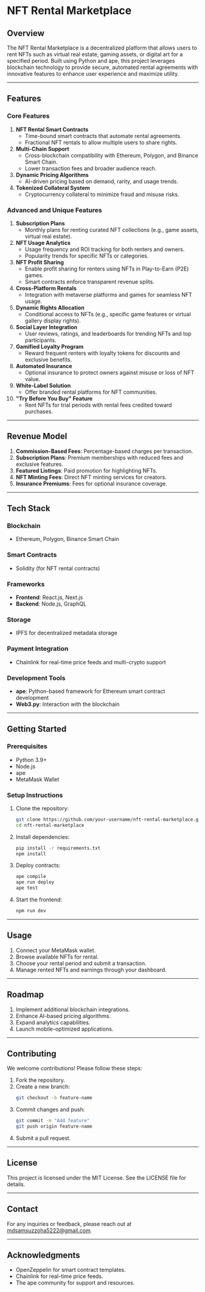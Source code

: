 # NFT Rental Marketplace

## **Overview**
The NFT Rental Marketplace is a decentralized platform that allows users to rent NFTs such as virtual real estate, gaming assets, or digital art for a specified period. Built using Python and ape, this project leverages blockchain technology to provide secure, automated rental agreements with innovative features to enhance user experience and maximize utility.

---

## **Features**

### **Core Features**
1. **NFT Rental Smart Contracts**
   - Time-bound smart contracts that automate rental agreements.
   - Fractional NFT rentals to allow multiple users to share rights.
2. **Multi-Chain Support**
   - Cross-blockchain compatibility with Ethereum, Polygon, and Binance Smart Chain.
   - Lower transaction fees and broader audience reach.
3. **Dynamic Pricing Algorithms**
   - AI-driven pricing based on demand, rarity, and usage trends.
4. **Tokenized Collateral System**
   - Cryptocurrency collateral to minimize fraud and misuse risks.

### **Advanced and Unique Features**
1. **Subscription Plans**
   - Monthly plans for renting curated NFT collections (e.g., game assets, virtual real estate).
2. **NFT Usage Analytics**
   - Usage frequency and ROI tracking for both renters and owners.
   - Popularity trends for specific NFTs or categories.
3. **NFT Profit Sharing**
   - Enable profit sharing for renters using NFTs in Play-to-Earn (P2E) games.
   - Smart contracts enforce transparent revenue splits.
4. **Cross-Platform Rentals**
   - Integration with metaverse platforms and games for seamless NFT usage.
5. **Dynamic Rights Allocation**
   - Conditional access to NFTs (e.g., specific game features or virtual gallery display rights).
6. **Social Layer Integration**
   - User reviews, ratings, and leaderboards for trending NFTs and top participants.
7. **Gamified Loyalty Program**
   - Reward frequent renters with loyalty tokens for discounts and exclusive benefits.
8. **Automated Insurance**
   - Optional insurance to protect owners against misuse or loss of NFT value.
9. **White-Label Solution**
   - Offer branded rental platforms for NFT communities.
10. **"Try Before You Buy" Feature**
    - Rent NFTs for trial periods with rental fees credited toward purchases.

---

## **Revenue Model**
1. **Commission-Based Fees**: Percentage-based charges per transaction.
2. **Subscription Plans**: Premium memberships with reduced fees and exclusive features.
3. **Featured Listings**: Paid promotion for highlighting NFTs.
4. **NFT Minting Fees**: Direct NFT minting services for creators.
5. **Insurance Premiums**: Fees for optional insurance coverage.

---

## **Tech Stack**

### **Blockchain**
- Ethereum, Polygon, Binance Smart Chain

### **Smart Contracts**
- Solidity (for NFT rental contracts)

### **Frameworks**
- **Frontend**: React.js, Next.js
- **Backend**: Node.js, GraphQL

### **Storage**
- IPFS for decentralized metadata storage

### **Payment Integration**
- Chainlink for real-time price feeds and multi-crypto support

### **Development Tools**
- **ape**: Python-based framework for Ethereum smart contract development
- **Web3.py**: Interaction with the blockchain

---

## **Getting Started**

### **Prerequisites**
- Python 3.9+
- Node.js
- ape
- MetaMask Wallet

### **Setup Instructions**
1. Clone the repository:
   ```bash
   git clone https://github.com/your-username/nft-rental-marketplace.git
   cd nft-rental-marketplace
   ```
2. Install dependencies:
   ```bash
   pip install -r requirements.txt
   npm install
   ```
3. Deploy contracts:
   ```bash
   ape compile
   ape run deploy
   ape test
   ```
4. Start the frontend:
   ```bash
   npm run dev
   ```

---

## **Usage**
1. Connect your MetaMask wallet.
2. Browse available NFTs for rental.
3. Choose your rental period and submit a transaction.
4. Manage rented NFTs and earnings through your dashboard.

---

## **Roadmap**
1. Implement additional blockchain integrations.
2. Enhance AI-based pricing algorithms.
3. Expand analytics capabilities.
4. Launch mobile-optimized applications.

---

## **Contributing**
We welcome contributions! Please follow these steps:
1. Fork the repository.
2. Create a new branch:
   ```bash
   git checkout -b feature-name
   ```
3. Commit changes and push:
   ```bash
   git commit -m "Add feature"
   git push origin feature-name
   ```
4. Submit a pull request.

---

## **License**
This project is licensed under the MIT License. See the LICENSE file for details.

---

## **Contact**
For any inquiries or feedback, please reach out at [mdsamsuzzoha5222@gmail.com](mailto:mdsamsuzzoha5222@gmail.com).

---

## **Acknowledgments**
- OpenZeppelin for smart contract templates.
- Chainlink for real-time price feeds.
- The ape community for support and resources.

